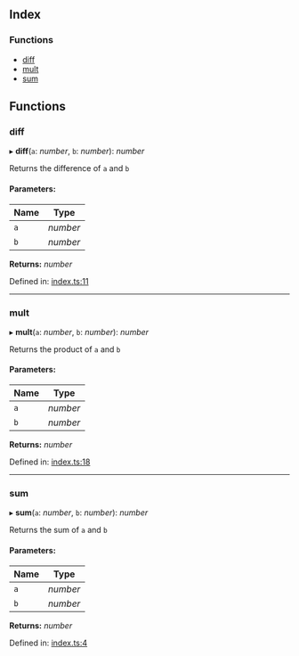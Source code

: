 ## Index

### Functions

*   [diff][1]
*   [mult][2]
*   [sum][3]

## Functions

### diff

▸ **diff**(`a`: *number*, `b`: *number*): *number*

Returns the difference of `a` and `b`

#### Parameters:

| Name | Type     |
| ---- | -------- |
| `a`  | *number* |
| `b`  | *number* |

**Returns:** *number*

Defined in: [index.ts:11][4]

***

### mult

▸ **mult**(`a`: *number*, `b`: *number*): *number*

Returns the product of `a` and `b`

#### Parameters:

| Name | Type     |
| ---- | -------- |
| `a`  | *number* |
| `b`  | *number* |

**Returns:** *number*

Defined in: [index.ts:18][5]

***

### sum

▸ **sum**(`a`: *number*, `b`: *number*): *number*

Returns the sum of `a` and `b`

#### Parameters:

| Name | Type     |
| ---- | -------- |
| `a`  | *number* |
| `b`  | *number* |

**Returns:** *number*

Defined in: [index.ts:4][6]

[1]: README.md#diff

[2]: README.md#mult

[3]: README.md#sum

[4]: https://github.com/Xunnamius/workflow-playground/blob/02c50e6/src/index.ts#L11

[5]: https://github.com/Xunnamius/workflow-playground/blob/02c50e6/src/index.ts#L18

[6]: https://github.com/Xunnamius/workflow-playground/blob/02c50e6/src/index.ts#L4
